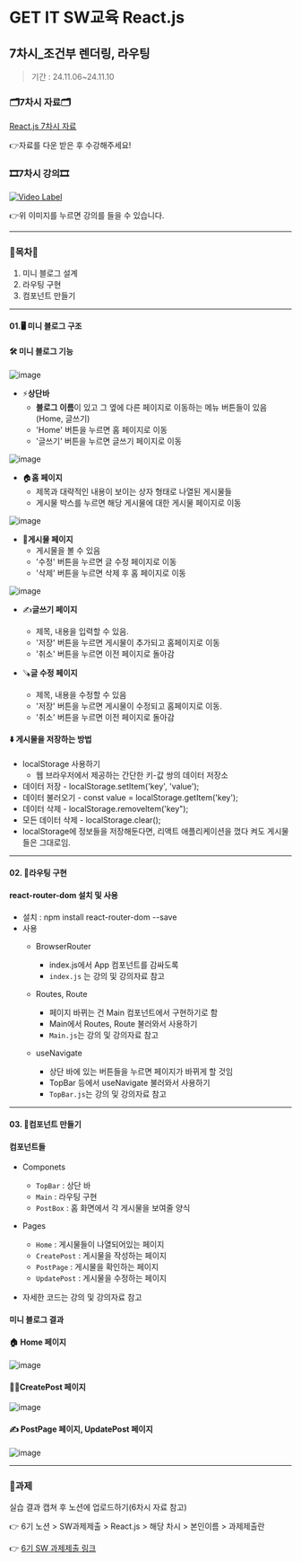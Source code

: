 # GET IT SW교육 React.js
## 7차시_조건부 렌더링, 라우팅
> 기간 : 24.11.06~24.11.10

### 🗂️7차시 자료🗂️
[React.js 7차시 자료](https://github.com/getit-knu/Get-React.js/blob/main/7%EC%B0%A8%EC%8B%9C/GETIT%20SW%20%EA%B5%90%EC%9C%A1%20react%20_%207%EC%B0%A8%EC%8B%9C.pdf)

👉자료를 다운 받은 후 수강해주세요!

### 🎞️7차시 강의🎞️
[![Video Label](http://img.youtube.com/vi/u8npIqhcjhE/0.jpg)](https://youtu.be/u8npIqhcjhE)

👉위 이미지를 누르면 강의를 들을 수 있습니다.

---

### 🚀목차🚀
1. 미니 블로그 설계
2. 라우팅 구현
3. 컴포넌트 만들기

---

#### 01.🖥️ 미니 블로그 구조
#### 🛠️ 미니 블로그 기능
![image](https://github.com/user-attachments/assets/6fea9826-3ff2-47e2-b6af-f7456488b519)
- ⚡**상단바**
  - **블로그 이름**이 있고 그 옆에 다른 페이지로 이동하는 메뉴 버튼들이 있음(Home, 글쓰기)
  - 'Home' 버튼을 누르면 홈 페이지로 이동
  - '글쓰기' 버튼을 누르면 글쓰기 페이지로 이동

![image](https://github.com/user-attachments/assets/d4cde463-c56c-4bea-bc1e-46f70b058e15)
- 🏠**홈 페이지**
  - 제목과 대략적인 내용이 보이는 상자 형태로 나열된 게시물들
  - 게시물 박스를 누르면 해당 게시물에 대한 게시물 페이지로 이동
    
![image](https://github.com/user-attachments/assets/666ba7f7-40e2-46f9-945f-113cb5af2d26)
- 📰**게시물 페이지**
  - 게시물을 볼 수 있음
  - '수정' 버튼을 누르면 글 수정 페이지로 이동
  - '삭제' 버튼을 누르면 삭제 후 홈 페이지로 이동

![image](https://github.com/user-attachments/assets/06ced602-adf3-401b-b247-639627f2c50c)
- ✍️**글쓰기 페이지**
  - 제목, 내용을 입력할 수 있음.
  - '저장' 버튼을 누르면 게시물이 추가되고 홈페이지로 이동
  - '취소' 버튼을 누르면 이전 페이지로 돌아감

- 🪚**글 수정 페이지**
  - 제목, 내용을 수정할 수 있음
  - '저장' 버튼을 누르면 게시물이 수정되고 홈페이지로 이동.
  - '취소' 버튼을 누르면 이전 페이지로 돌아감

#### ⬇️ 게시물을 저장하는 방법
- localStorage 사용하기
  - 웹 브라우저에서 제공하는 간단한 키-값 쌍의 데이터 저장소
- 데이터 저장 - localStorage.setItem('key', 'value');
- 데이터 불러오기 - const value = localStorage.getItem('key');
- 데이터 삭제 - localStorage.removeltem('key");
- 모든 데이터 삭제 - localStorage.clear();
- localStorage에 정보들을 저장해둔다면, 리액트 애플리케이션을 껐다 켜도 게시물들은 그대로임.
  
---

#### 02. 🌟라우팅 구현
#### react-router-dom 설치 및 사용
- 설치 : npm install react-router-dom --save
- 사용
  - BrowserRouter
    - index.js에서 App 컴포넌트를 감싸도록
    - `index.js` 는 강의 및 강의자료 참고
      
  - Routes, Route
    - 페이지 바뀌는 건 Main 컴포넌트에서 구현하기로 함
    - Main에서 Routes, Route 불러와서 사용하기
    - `Main.js`는 강의 및 강의자료 참고
      
  - useNavigate
    - 상단 바에 있는 버튼들을 누르면 페이지가 바뀌게 할 것임
    - TopBar 등에서 useNavigate 불러와서 사용하기
    - `TopBar.js`는 강의 및 강의자료 참고

---

#### 03. 🌟컴포넌트 만들기
#### 컴포넌트들
- Componets
  - `TopBar` : 상단 바
  - `Main` : 라우팅 구현
  - `PostBox` : 홈 화면에서 각 게시물을 보여줄 양식

- Pages
  - `Home` : 게시물들이 나열되어있는 페이지
  - `CreatePost` : 게시물을 작성하는 페이지
  - `PostPage` : 게시물을 확인하는 페이지
  - `UpdatePost` : 게시물을 수정하는 페이지

- 자세한 코드는 강의 및 강의자료 참고


#### 미니 블로그 결과
#### 🏠 Home 페이지
![image](https://github.com/user-attachments/assets/78e1a40a-ff56-4a0e-8d0f-ef516598d921)

#### 🧑‍💻CreatePost 페이지
![image](https://github.com/user-attachments/assets/81233488-f494-48c8-8a34-44b737cd4acd)

#### ✍️ PostPage 페이지, UpdatePost 페이지
![image](https://github.com/user-attachments/assets/a5a74c34-6e3a-4fb1-a0af-394242d7b54d)

---

### 📢과제
실습 결과 캡쳐 후 노션에 업로드하기(6차시 자료 참고)

👉 6기 노션 > SW과제제출 > React.js > 해당 차시 > 본인이름 > 과제제출란

👉 [6기 SW 과제제출 링크](https://www.notion.so/SW-8502eeef321b43e2ad13ece0f626be33)
